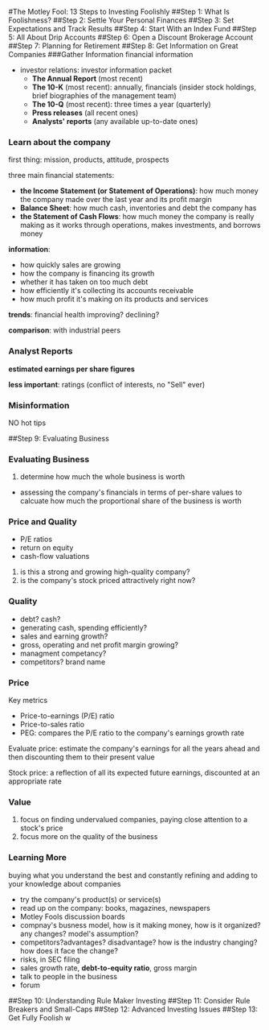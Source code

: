 #The Motley Fool: 13 Steps to Investing Foolishly
##Step 1: What Is Foolishness?
##Step 2: Settle Your Personal Finances
##Step 3: Set Expectations and Track Results
##Step 4: Start With an Index Fund
##Step 5: All About Drip Accounts
##Step 6: Open a Discount Brokerage Account
##Step 7: Planning for Retirement
##Step 8: Get Information on Great Companies
###Gather Information
financial information

- investor relations: investor information packet
  - **The Annual Report** (most recent)
  - **The 10-K** (most recent): annually, financials (insider stock holdings, brief biographies of the management team)
  - **The 10-Q** (most recent): three times a year (quarterly)
  - **Press releases** (all recent ones)
  - **Analysts' reports** (any available up-to-date ones)

### Learn about the company
first thing: mission, products, attitude, prospects

three main financial statements:

- **the Income Statement (or Statement of Operations)**: how much money the company made over the last year and its profit margin
- **Balance Sheet**: how much cash, inventories and debt the company has
- **the Statement of Cash Flows**: how much money the company is really making as it works through operations, makes investments, and borrows money

**information**:

- how quickly sales are growing
- how the company is financing its growth
- whether it has taken on too much debt
- how efficiently it's collecting its accounts receivable
- how much profit it's making on its products and services

**trends**: financial health improving? declining?

**comparison**: with industrial peers

### Analyst Reports

**estimated earnings per share figures**

**less important**: ratings (conflict of interests, no "Sell" ever)

### Misinformation

NO hot tips
 
##Step 9: Evaluating Business
### Evaluating Business
1. determine how much the whole business is worth
  - assessing the company's financials in terms of per-share values to calcuate how much the proportional share of the business is worth

### Price and Quality

- P/E ratios
- return on equity
- cash-flow valuations

1. is this a strong and growing high-quality company?
2. is the company's stock priced attractively right now?

### Quality
- debt? cash?
- generating cash, spending efficiently?
- sales and earning growth?
- gross, operating and net profit margin growing?  
- managment competancy?
- competitors? brand name

### Price
Key metrics

- Price-to-earnings (P/E) ratio
- Price-to-sales ratio
- PEG: compares the P/E ratio to the company's earnings growth rate

Evaluate price: estimate the company's earnings for all the years ahead and then discounting them to their present value

Stock price: a reflection of all its expected future earnings, discounted at an appropriate rate

### Value
1. focus on finding undervalued companies, paying close attention to a stock's price
2. focus more on the quality of the business

### Learning More

buying what you understand the best and constantly refining and adding to your knowledge about companies

- try the company's product(s) or service(s)
- read up on the company: books, magazines, newspapers
- Motley Fools discussion boards
- compnay's busness model, how is it making money, how is it organized? any changes? model's assumption?
- competitors?advantages? disadvantage? how is the industry changing? how does it face the change?
- risks, in SEC filing
- sales growth rate, **debt-to-equity ratio**, gross margin
- talk to people in the business
- forum





##Step 10: Understanding Rule Maker Investing
##Step 11: Consider Rule Breakers and Small-Caps
##Step 12: Advanced Investing Issues
##Step 13: Get Fully Foolish
w